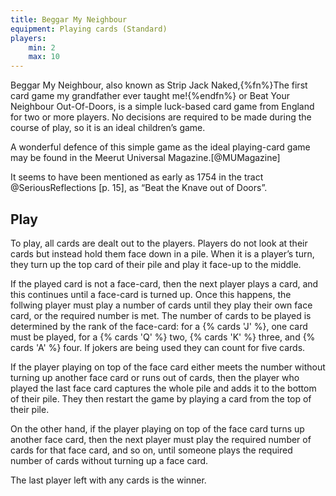 ```yaml
---
title: Beggar My Neighbour
equipment: Playing cards (Standard)
players:
    min: 2
    max: 10
---
```


<p class="lead">
<span class="aka">Beggar My Neighbour</span>, also known as <span class="aka">Strip Jack Naked</span>,{%fn%}The first card game my grandfather ever taught me!{%endfn%} or <span class="aka">Beat Your Neighbour Out-Of-Doors</span>, is a simple luck-based card game from England for two or more players. No decisions are required to be made during the course of play, so it is an ideal children’s game.
</p>

<!-- excerpt -->

A wonderful defence of this simple game as the ideal playing-card game may be found in the Meerut Universal Magazine.[@MUMagazine]

It seems to have been mentioned as early as 1754 in the tract @SeriousReflections [p. 15], as “<span class="aka">Beat the Knave out of Doors</span>”.

## Play

To play, all cards are dealt out to the players. Players do not look at their cards but instead hold them face down in a pile. When it is a player’s turn, they turn up the top card of their pile and play it face-up to the middle.

If the played card is not a face-card, then the next player plays a card, and this continues until a face-card is turned up. Once this happens, the follwing player must play a number of cards until they play their own face card, or the required number is met. The number of cards to be played is determined by the rank of the face-card: for a {% cards 'J' %}, one card must be played, for a {% cards 'Q' %} two, {% cards 'K' %} three, and {% cards 'A' %} four. If jokers are being used they can count for five cards. 

If the player playing on top of the face card either meets the number without turning up another face card or runs out of cards, then the player who played the last face card captures the whole pile and adds it to the bottom of their pile. They then restart the game by playing a card from the top of their pile.

On the other hand, if the player playing on top of the face card turns up another face card, then the next player must play the required number of cards for that face card, and so on, until someone plays the required number of cards without turning up a face card.

The last player left with any cards is the winner.
